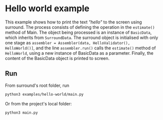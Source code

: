 # Hello world example
This example shows how to print the text *"hello"* to the screen using surround.
The process consists of defining the operation in the `estimate()` method of Main.
The object being processed is an instance of `BasicData`, which inherits from `SurroundData`.
The surround object is initialised with only one stage as `assembler = Assembler(data, HelloValidator(), HelloWorld()]`,
and the line `assembler.run()` calls the `estimate()` method of `HelloWorld`,
using a new instance of BasicData as a parameter.
Finally, the content of the BasicData object is printed to screen.
## Run
From surround's root folder, run
```bash
python3 examples/hello-world/main.py
```
Or from the project's local folder:
```bash
python3 main.py
```
